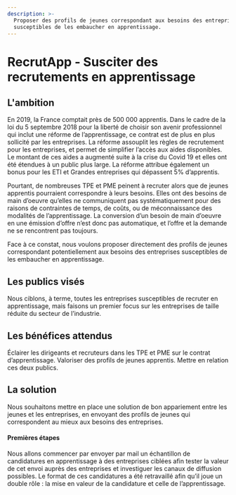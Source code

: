 ```yaml
---
description: >-
  Proposer des profils de jeunes correspondant aux besoins des entreprises
  susceptibles de les embaucher en apprentissage.
---
```


# RecrutApp - Susciter des recrutements en apprentissage

## L'ambition

En 2019, la France comptait près de 500 000 apprentis. Dans le cadre de la loi du 5 septembre 2018 pour la liberté de choisir son avenir professionnel qui inclut une réforme de l’apprentissage, ce contrat est de plus en plus sollicité par les entreprises. La réforme assouplit les règles de recrutement pour les entreprises, et permet de simplifier l’accès aux aides disponibles. Le montant de ces aides a augmenté suite à la crise du Covid 19 et elles ont été étendues à un public plus large. La réforme attribue également un bonus pour les ETI et Grandes entreprises qui dépassent 5% d’apprentis. 

Pourtant, de nombreuses TPE et PME peinent à recruter alors que de jeunes apprentis pourraient correspondre à leurs besoins. Elles ont des besoins de main d’oeuvre qu’elles ne communiquent pas systématiquement pour des raisons de contraintes de temps, de coûts, ou de méconnaissance des modalités de l’apprentissage. La conversion d’un besoin de main d’oeuvre en une émission d’offre n’est donc pas automatique, et l’offre et la demande ne se rencontrent pas toujours.

Face à ce constat, nous voulons proposer directement des profils de jeunes correspondant potentiellement aux besoins des entreprises susceptibles de les embaucher en apprentissage.

## Les publics visés

Nous ciblons, à terme, toutes les entreprises susceptibles de recruter en apprentissage, mais faisons un premier focus sur les entreprises de taille réduite du secteur de l’industrie.

## Les bénéfices attendus

Éclairer les dirigeants et recruteurs dans les TPE et PME sur le contrat d’apprentissage. Valoriser des profils de jeunes apprentis. Mettre en relation ces deux publics.

## La solution

Nous souhaitons mettre en place une solution de bon appariement entre les jeunes et les entreprises, en envoyant des profils de jeunes qui correspondent au mieux aux besoins des entreprises.

#### Premières étapes

Nous allons commencer par envoyer par mail un échantillon de candidatures en apprentissage à des entreprises ciblées afin tester la valeur de cet envoi auprès des entreprises et investiguer les canaux de diffusion possibles. Le format de ces candidatures a été retravaillé afin qu’il joue un double rôle : la mise en valeur de la candidature et celle de l’apprentissage. 



